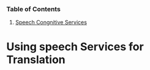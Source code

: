 ### Table of Contents 

1. [Speech Congnitive Services](https://github.com/Aratupawar/GithubPage/new/main#using-speech-services-for-translation)

# Using speech Services for Translation 

